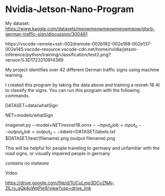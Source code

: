 # Nvidia-Jetson-Nano-Program
 My dataset: https://www.kaggle.com/datasets/meowmeowmeowmeowmeow/gtsrb-german-traffic-sign/discussion/300481

https://vscode-remote+ssh-002dremote-002b192-002e168-002e137-002e145.vscode-resource.vscode-cdn.net/home/nvidia/jetson-inference/python/training/classification/test2.png?version%3D1723210914389
 
My project identifies over 42 different German traffic signs using machine learning.

I created this program by taking the data above and training a resnet-18 AI to classify the signs.  You can run this program with the following commands.

DATASET=data/whatSign

NET=models/whatSign

imagenet.py --model=$NET/resnet18.onnx --input_blob=input_0 --output_blob=output_0 --labels=$DATASET/labels.txt $DATASET/test/(filename).png (output filename).png

This will be helpful for people traveling to germany and unfamiliar with the road signs, or visually impaired people in germany

*contains no malware*

Video


https://drive.google.com/file/d/1UCuLmp3DCvZNAj-2ILry_gQk4uWqPie9/view?usp=drive_link
